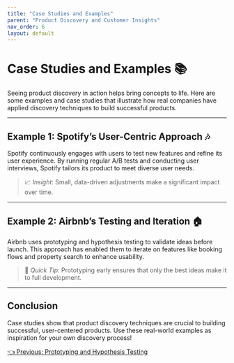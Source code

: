 ```yaml
---
title: "Case Studies and Examples"
parent: "Product Discovery and Customer Insights"
nav_order: 6
layout: default
---
```


# Case Studies and Examples 📚

Seeing product discovery in action helps bring concepts to life. Here are some examples and case studies that illustrate how real companies have applied discovery techniques to build successful products.

---

## Example 1: Spotify’s User-Centric Approach 🎶

Spotify continuously engages with users to test new features and refine its user experience. By running regular A/B tests and conducting user interviews, Spotify tailors its product to meet diverse user needs.

> 📈 *Insight*: Small, data-driven adjustments make a significant impact over time.

---

## Example 2: Airbnb’s Testing and Iteration 🏠

Airbnb uses prototyping and hypothesis testing to validate ideas before launch. This approach has enabled them to iterate on features like booking flows and property search to enhance usability.

> 🧪 *Quick Tip*: Prototyping early ensures that only the best ideas make it to full development.

---

## Conclusion

Case studies show that product discovery techniques are crucial to building successful, user-centered products. Use these real-world examples as inspiration for your own discovery process!

<div class="nav-buttons">
    <a href="/product-discovery-and-customer-insights/prototyping-and-hypothesis-testing/" class="btn btn-secondary">👈 Previous: Prototyping and Hypothesis Testing</a>
</div>
